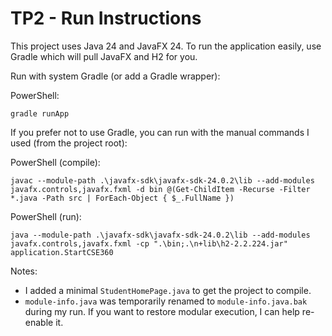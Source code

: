 # TP2 - Run Instructions

This project uses Java 24 and JavaFX 24. To run the application easily, use Gradle which will pull JavaFX and H2 for you.

Run with system Gradle (or add a Gradle wrapper):

PowerShell:

```
gradle runApp
```

If you prefer not to use Gradle, you can run with the manual commands I used (from the project root):

PowerShell (compile):

```
javac --module-path .\javafx-sdk\javafx-sdk-24.0.2\lib --add-modules javafx.controls,javafx.fxml -d bin @(Get-ChildItem -Recurse -Filter *.java -Path src | ForEach-Object { $_.FullName })
```

PowerShell (run):

```
java --module-path .\javafx-sdk\javafx-sdk-24.0.2\lib --add-modules javafx.controls,javafx.fxml -cp ".\bin;.\n+lib\h2-2.2.224.jar" application.StartCSE360
```

Notes:
- I added a minimal `StudentHomePage.java` to get the project to compile.
- `module-info.java` was temporarily renamed to `module-info.java.bak` during my run. If you want to restore modular execution, I can help re-enable it.
